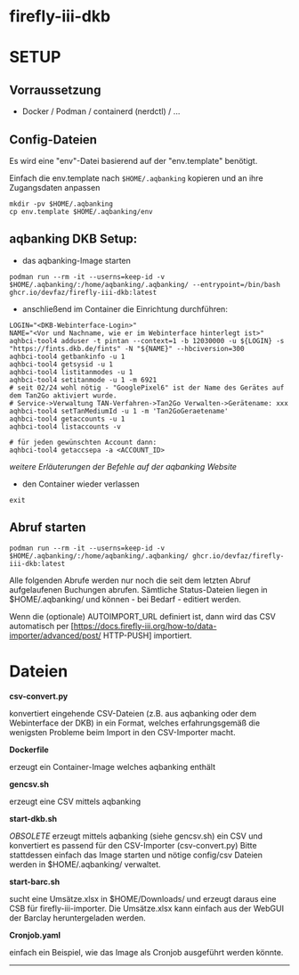 # firefly-iii-dkb 

# SETUP

## Vorraussetzung

* Docker / Podman / containerd (nerdctl) / ...

## Config-Dateien

Es wird eine "env"-Datei basierend auf der "env.template" benötigt.

Einfach die env.template nach `$HOME/.aqbanking` kopieren und an ihre Zugangsdaten anpassen
```
mkdir -pv $HOME/.aqbanking
cp env.template $HOME/.aqbanking/env
```

## aqbanking DKB Setup:

* das aqbanking-Image starten

```
podman run --rm -it --userns=keep-id -v $HOME/.aqbanking/:/home/aqbanking/.aqbanking/ --entrypoint=/bin/bash ghcr.io/devfaz/firefly-iii-dkb:latest
```

* anschließend im Container die Einrichtung durchführen:

```
LOGIN="<DKB-Webinterface-Login>"
NAME="<Vor und Nachname, wie er im Webinterface hinterlegt ist>"
aqhbci-tool4 adduser -t pintan --context=1 -b 12030000 -u ${LOGIN} -s "https://fints.dkb.de/fints" -N "${NAME}" --hbciversion=300
aqhbci-tool4 getbankinfo -u 1
aqhbci-tool4 getsysid -u 1
aqhbci-tool4 listitanmodes -u 1
aqhbci-tool4 setitanmode -u 1 -m 6921
# seit 02/24 wohl nötig - "GooglePixel6" ist der Name des Gerätes auf dem Tan2Go aktiviert wurde.
# Service->Verwaltung TAN-Verfahren->Tan2Go Verwalten->Gerätename: xxx
aqhbci-tool4 setTanMediumId -u 1 -m 'Tan2GoGeraetename'
aqhbci-tool4 getaccounts -u 1
aqhbci-tool4 listaccounts -v

# für jeden gewünschten Account dann:
aqhbci-tool4 getaccsepa -a <ACCOUNT_ID>
```
*weitere Erläuterungen der Befehle auf der aqbanking Website*

* den Container wieder verlassen
```
exit
```

## Abruf starten

```
podman run --rm -it --userns=keep-id -v $HOME/.aqbanking/:/home/aqbanking/.aqbanking/ ghcr.io/devfaz/firefly-iii-dkb:latest
```

Alle folgenden Abrufe werden nur noch die seit dem letzten Abruf aufgelaufenen Buchungen abrufen.
Sämtliche Status-Dateien liegen in $HOME/.aqbanking/ und können - bei Bedarf - editiert werden.

Wenn die (optionale) AUTOIMPORT_URL definiert ist, dann wird das CSV automatisch per [https://docs.firefly-iii.org/how-to/data-importer/advanced/post/ HTTP-PUSH] importiert.

# Dateien

**csv-convert.py**

konvertiert eingehende CSV-Dateien (z.B. aus aqbanking oder dem Webinterface der DKB) in ein Format, welches erfahrungsgemäß die wenigsten Probleme beim Import in den CSV-Importer macht.

**Dockerfile**

erzeugt ein Container-Image welches aqbanking enthält

**gencsv.sh**

erzeugt eine CSV mittels aqbanking

**start-dkb.sh**

*OBSOLETE* erzeugt mittels aqbanking (siehe gencsv.sh) ein CSV und konvertiert es passend für den CSV-Importer (csv-convert.py)
Bitte stattdessen einfach das Image starten und nötige config/csv Dateien werden in $HOME/.aqbanking/ verwaltet.

**start-barc.sh**

sucht eine Umsätze.xlsx in $HOME/Downloads/ und erzeugt daraus eine CSB für firefly-iii-importer.
Die Umsätze.xlsx kann einfach aus der WebGUI der Barclay heruntergeladen werden.

**Cronjob.yaml**

einfach ein Beispiel, wie das Image als Cronjob ausgeführt werden könnte.

---
